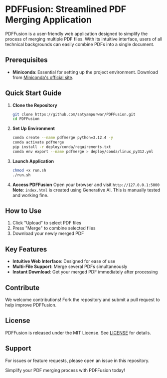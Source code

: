# PDFFusion: Streamlined PDF Merging Application

PDFFusion is a user-friendly web application designed to simplify the process of merging multiple PDF files. With its intuitive interface, users of all technical backgrounds can easily combine PDFs into a single document.

## Prerequisites

- **Miniconda**: Essential for setting up the project environment. Download from [Miniconda's official site](https://docs.conda.io/en/latest/miniconda.html).

## Quick Start Guide

1. **Clone the Repository**
   ```bash
   git clone https://github.com/satyampurwar/PDFFusion.git
   cd PDFFusion
   ```

2. **Set Up Environment**
   ```bash
   conda create --name pdfmerge python=3.12.4 -y
   conda activate pdfmerge
   pip install -r deploy/conda/requirements.txt
   conda env export --name pdfmerge > deploy/conda/linux_py312.yml
   ```

3. **Launch Application**
   ```bash
   chmod +x run.sh
   ./run.sh
   ```

4. **Access PDFFusion**
   Open your browser and visit `http://127.0.0.1:5000`
   **Note**: `index.html` is created using Generative AI. This is manually tested and working fine.

## How to Use

1. Click "Upload" to select PDF files
2. Press "Merge" to combine selected files
3. Download your newly merged PDF

## Key Features

- **Intuitive Web Interface**: Designed for ease of use
- **Multi-File Support**: Merge several PDFs simultaneously
- **Instant Download**: Get your merged PDF immediately after processing

## Contribute

We welcome contributions! Fork the repository and submit a pull request to help improve PDFFusion.

## License

PDFFusion is released under the MIT License. See [LICENSE](LICENSE) for details.

## Support

For issues or feature requests, please open an issue in this repository.

Simplify your PDF merging process with PDFFusion today!
